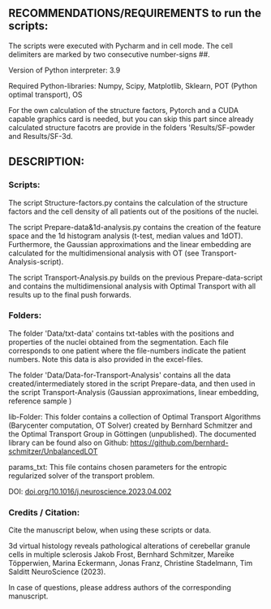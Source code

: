 
## RECOMMENDATIONS/REQUIREMENTS to run the scripts: 


The scripts were executed with Pycharm and in cell mode. The cell delimiters are marked by two consecutive number-signs ##. 

Version of Python interpreter: 3.9

Required Python-libraries: Numpy, Scipy, Matplotlib, Sklearn, POT (Python optimal transport), OS

For the own calculation of the structure factors, Pytorch and a CUDA capable graphics card is needed, 
but you can skip this part since already calculated structure facotrs are provide in the folders 
'Results/SF-powder and Results/SF-3d.  




## DESCRIPTION: 

### Scripts: 

The script Structure-factors.py contains the calculation of the structure factors and the cell density of all patients out of the positions of the nuclei.

The script Prepare-data&1d-analysis.py contains the creation of the feature space and the 1d histogram analysis (t-test, median values and 1dOT). 
Furthermore, the Gaussian approximations and the linear embedding are calculated for the multidimensional analysis with OT (see Transport-Analysis-script).

The script Transport-Analysis.py builds on the previous Prepare-data-script and contains the multidimensional analysis with Optimal Transport
with all results up to the final push forwards.



### Folders:

The folder 'Data/txt-data' contains txt-tables with the positions and properties of the nuclei obtained from the segmentation. Each file corresponds to one patient where 
the file-numbers indicate the patient numbers. Note this data is also provided in the excel-files.  

The folder 'Data/Data-for-Transport-Analysis' contains all the data created/intermediately stored in the script Prepare-data, and then used in the script Transport-Analysis 
(Gaussian approximations, linear embedding, reference sample ) 

lib-Folder: This folder contains a collection of Optimal Transport Algorithms (Barycenter computation, OT Solver) created by Bernhard Schmitzer and the 
Optimal Transport Group in Göttingen (unpublished). The documented library can be found also on Github: https://github.com/bernhard-schmitzer/UnbalancedLOT    

params_txt: This file contains chosen parameters for the entropic regularized solver of the transport problem.


DOI: [doi.org/10.1016/j.neuroscience.2023.04.002](https://www.sciencedirect.com/science/article/pii/S0306452223001616?via%3Dihub)

### Credits / Citation:

Cite the manuscript below, when using these scripts or data. 
 
3d virtual histology reveals pathological alterations of cerebellar granule cells in multiple sclerosis
Jakob Frost, Bernhard Schmitzer, Mareike Töpperwien, Marina Eckermann, Jonas Franz, Christine Stadelmann, Tim Salditt
NeuroScience (2023). 

In case of questions, please address authors of the corresponding manuscript.
 
